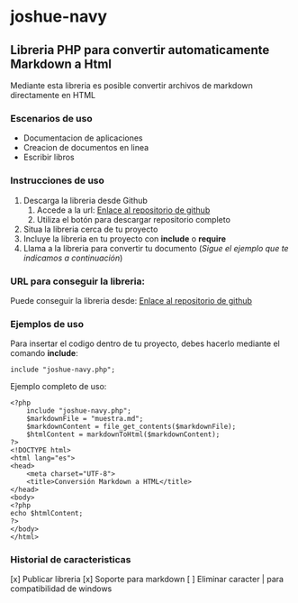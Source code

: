 # joshue-navy
## Libreria PHP para convertir automaticamente Markdown a Html

Mediante esta libreria es posible convertir archivos de markdown directamente en HTML

### Escenarios de uso

* Documentacion de aplicaciones
* Creacion de documentos en linea
* Escribir libros 

### Instrucciones de uso 

1. Descarga la libreria desde Github
   	1. Accede a la url: [Enlace al repositorio de github](URL= "https://github.com/Danielcreux/joshue-navy/")
   	2. Utiliza el botón para descargar repositorio completo
3. Situa la libreria cerca de tu proyecto
4. Incluye la libreria en tu proyecto con **include** o **require**
5. Llama a la libreria para convertir tu documento (*Sigue el ejemplo que te indicamos a continuación*)

### URL para conseguir la libreria:
Puede conseguir la libreria desde:
[Enlace al repositorio de github](URL= "https://github.com/Danielcreux/joshue-navy/")

### Ejemplos de uso

Para insertar el codigo dentro de tu proyecto, debes hacerlo mediante el comando **include**:

```include "joshue-navy.php";```

Ejemplo completo de uso:

```
<?php
	include "joshue-navy.php";
	$markdownFile = "muestra.md";
	$markdownContent = file_get_contents($markdownFile);
	$htmlContent = markdownToHtml($markdownContent);
?>
<!DOCTYPE html>
<html lang="es">
<head>
    <meta charset="UTF-8">
    <title>Conversión Markdown a HTML</title>
</head>
<body>
<?php
echo $htmlContent;
?>
</body>
</html>
```
### Historial de caracteristicas
[x] Publicar libreria
[x] Soporte para markdown
[ ] Eliminar caracter | para compatibilidad de windows


